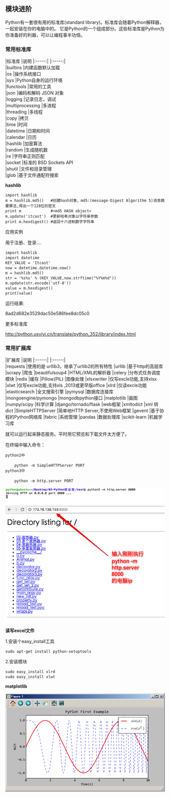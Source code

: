 ## 模块进阶

Python有一套很有用的标准库(standard library)。标准库会随着Python解释器，一起安装在你的电脑中的。 它是Python的一个组成部分。这些标准库是Python为你准备好的利器，可以让编程事半功倍。

### 常用标准库

|标准库	  |说明
|:-----:|     |:-----:|   
|builtins	|内建函数默认加载  
|os	|操作系统接口  
|sys	|Python自身的运行环境  
|functools	|常用的工具  
|json	|编码和解码 JSON 对象  
|logging	|记录日志，调试  
|multiprocessing	|多进程  
|threading	|多线程  
|copy	|拷贝  
|time	|时间  
|datetime	|日期和时间  
|calendar	|日历  
|hashlib	|加密算法  
|random	|生成随机数  
|re	|字符串正则匹配  
|socket	|标准的 BSD Sockets API  
|shutil	|文件和目录管理  
|glob	|基于文件通配符搜索  

**hashlib**

    import hashlib
    m = hashlib.md5()   #创建hash对象，md5:(message-Digest Algorithm 5)消息摘要算法,得出一个128位的密文
    print m             #<md5 HASH object>
    m.update('itcast')  #更新哈希对象以字符串参数
    print m.hexdigest() #返回十六进制数字字符串  

应用实例

用于注册、登录....

    import hashlib
    import datetime
    KEY_VALUE = 'Itcast'
    now = datetime.datetime.now()
    m = hashlib.md5()
    str = '%s%s' % (KEY_VALUE,now.strftime("%Y%m%d"))
    m.update(str.encode('utf-8'))
    value = m.hexdigest()
    print(value)  

运行结果:

   8ad2d682e3529dac50e586fee8dc05c0

更多标准库  

http://python.usyiyi.cn/translate/python_352/library/index.html  

### 常用扩展库

|扩展库	|说明
|:-----:|     |:-----:|   
|requests	|使用的是 urllib3，继承了urllib2的所有特性
|urllib	|基于http的高层库
|scrapy	|爬虫
|beautifulsoup4	|HTML/XML的解析器
|celery	|分布式任务调度模块
|redis	|缓存
|Pillow(PIL)	|图像处理
|xlsxwriter	|仅写excle功能,支持xlsx
|xlwt	|仅写excle功能,支持xls ,2013或更早版office
|xlrd	|仅读excle功能
|elasticsearch	|全文搜索引擎
|pymysql	|数据库连接库
|mongoengine/pymongo	|mongodbpython接口
|matplotlib	|画图
|numpy/scipy	|科学计算
|django/tornado/flask	|web框架
|xmltodict	|xml 转 dict
|SimpleHTTPServer	|简单地HTTP Server,不使用Web框架
|gevent	|基于协程的Python网络库
|fabric	|系统管理
|pandas	|数据处理库
|scikit-learn	|机器学习库  

就可以运行起来静态服务。平时用它预览和下载文件太方便了。

在终端中输入命令：

    python2中

        python -m SimpleHTTPServer PORT
    python3中

        python -m http.server PORT

![alt文本](Images/Snip20161106_16.png "Title")   
![alt文本](Images/Snip20161106_17.png "Title")  

**读写excel文件**

1.安装个easy_install工具

    sudo apt-get install python-setuptools  

2.安装模块

    sudo easy_install xlrd
    sudo easy_install xlwt  

**matplotlib**  

![alt文本](Images/pyplot_simple_plot.png "Title")
